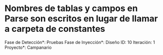 # Nombres de tablas y campos en Parse son escritos en lugar de llamar a carpeta de constantes

Fase de Detección*: Pruebas
Fase de Inyección*: Diseño
ID: 10
Iteración: 1
Proyecto*: Campanario